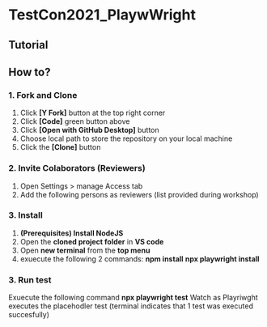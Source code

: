 # TestCon2021_PlaywWright
## Tutorial
## How to?
### 1. Fork and Clone
1. Click **[Y Fork]** button at the top right corner
1. Click **[Code]** green button above
1. Click **[Open with GitHub Desktop]** button
1. Choose local path to store the repository on your local machine
1. Click the **[Clone]** button
### 2. Invite Colaborators (Reviewers)
1. Open Settings > manage Access tab
2. Add the following persons as reviewers (list provided during workshop)
### 3. Install
1. **(Prerequisites) Install NodeJS**
2. Open the **cloned project folder** in **VS code**
3. Open **new terminal** from the **top menu**
4. exuecute the following 2 commands:
**npm install**
**npx playwright install**
### 3. Run test
Exuecute the following command
**npx playwright test**
Watch as Playriwght executes the placehodler test (terminal indicates that 1 test was executed succesfully)
